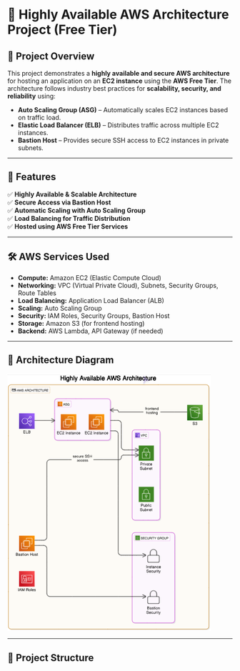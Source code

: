 # 🚀 Highly Available AWS Architecture Project (Free Tier)

## **🌟 Project Overview**
This project demonstrates a **highly available and secure AWS architecture** for hosting an application on an **EC2 instance** using the **AWS Free Tier**. The architecture follows industry best practices for **scalability, security, and reliability** using:

- **Auto Scaling Group (ASG)** – Automatically scales EC2 instances based on traffic load.
- **Elastic Load Balancer (ELB)** – Distributes traffic across multiple EC2 instances.
- **Bastion Host** – Provides secure SSH access to EC2 instances in private subnets.

---

## **📌 Features**
✅ **Highly Available & Scalable Architecture**  
✅ **Secure Access via Bastion Host**  
✅ **Automatic Scaling with Auto Scaling Group**  
✅ **Load Balancing for Traffic Distribution**  
✅ **Hosted using AWS Free Tier Services**  

---

## **🛠️ AWS Services Used**
- **Compute:** Amazon EC2 (Elastic Compute Cloud)
- **Networking:** VPC (Virtual Private Cloud), Subnets, Security Groups, Route Tables
- **Load Balancing:** Application Load Balancer (ALB)
- **Scaling:** Auto Scaling Group
- **Security:** IAM Roles, Security Groups, Bastion Host
- **Storage:** Amazon S3 (for frontend hosting)
- **Backend:** AWS Lambda, API Gateway (if needed)

---

## **📐 Architecture Diagram**  
![Highly Available App Architecture](https://github.com/BishopDavid7/AWS-Cloud-Projects/raw/main/AWS-High-Availability-App/docs/HighlyAvailableAppDeploy.png)


---

## **📂 Project Structure**
